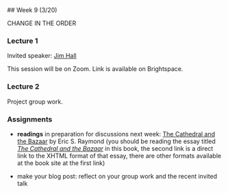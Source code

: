 <div class="week">

<div class="week_heading" markdown="1">
## Week 9 (3/20)
</div>

<div class="column_materials"  markdown="1">

<span class="strong">CHANGE IN THE ORDER</span>

### Lecture 1

Invited speaker: [Jim Hall](https://personal.freedos.org/)

<span class="strong">This session will be on Zoom. Link is available on 
Brightspace.</span>

### Lecture 2

Project group work. 

</div>

<div class="column_assign"  markdown="1">

### Assignments

-  __readings__ in preparation for discussions next week: [The Cathedral and the Bazaar](http://www.catb.org/~esr/writings/cathedral-bazaar/) by Eric S. Raymond (you should be reading the essay titled [_The Cathedral and the Bazaar_](http://www.catb.org/~esr/writings/cathedral-bazaar/cathedral-bazaar/) in this book, the second link is a direct link to the XHTML format of that essay, there are other formats available at the book site at the first link)

- make your blog post: reflect on your group work and the recent invited talk 
</div>
</div>
